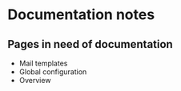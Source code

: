 
# Documentation notes

## Pages in need of documentation

* Mail templates
* Global configuration
* Overview
